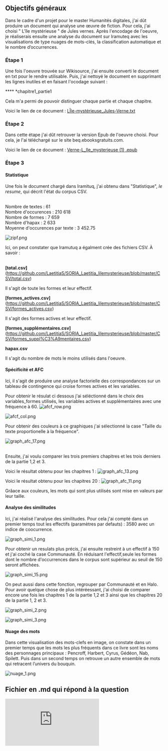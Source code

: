 ## Objectifs généraux
Dans le cadre d'un projet pour le master Humanités digitales, j'ai dût produire un document qui analyse une œuvre de fiction. Pour cela, j'ai choisi " L'île mystérieuse " de Jules vernes. Après l'encodage de l'oeuvre, je réaliserais ensuite une analyse du document sur Iramuteq avec les visualisations de type nuages de mots-clés, la classification automatique et le nombre d’occurrences. 

### Étape 1 
Une fois l'oeuvre trouvée sur Wikisource, j'ai ensuite converti le document en txt pour le rendre utilisable. Puis, j'ai nettoyé le document en supprimant les lignes inutiles et en faisant l'ocodage suivant : 

**** *chapitre1_partie1 

Cela m'a permi de pouvoir distinguer chaque partie et chaque chapitre. 

Voici le lien de ce document : [LÎle-mystérieuse_Jules-Verne.txt](https://github.com/LaetitiaS/SORIA_Laetitia_lilemysterieuse/blob/master/LI%CC%82le-myste%CC%81rieuse_Jules-Verne.txt)

### Étape 2

Dans cette étape j'ai dût retrouver la version Epub de l'oeuvre choisi. Pour cela, je l'ai téléchargé sur le site beq.ebooksgratuits.com. 

Voici le lien de ce document : [Verne-L_Ile_mysterieuse (1) .epub](https://github.com/LaetitiaS/SORIA_Laetitia_lilemysterieuse/blob/master/Verne-L_Ile_mysterieuse%20(1).epub)

### Étape 3 

#### Statistique

Une fois le document chargé dans Iramituq, j'ai obtenu dans "Statistique", *le resume*, qui décrit l'état du corpus CSV. 

<br/> Nombre de textes : 61 
<br/> Nombre d'occurences : 210 618
<br/> Nombre de formes : 7 659 
<br/> Nombre d'hapax : 2 633 
<br/> Moyenne d'occurences par texte : 3 452.75

![zipf.png](https://github.com/LaetitiaS/SORIA_Laetitia_lilemysterieuse/blob/master/images/zipf.png)

Ici, on peut constater que Iramutuq a égalment crée des fichiers CSV. À savoir : 

<br/> **[total.csv]**
 (https://github.com/LaetitiaS/SORIA_Laetitia_lilemysterieuse/blob/master/CSV/total.csv) 

Il s'agit de toute les formes et leur effectif.

**[formes_actives.csv]**
 (https://github.com/LaetitiaS/SORIA_Laetitia_lilemysterieuse/blob/master/CSV/formes_actives.csv)

Il s'agit des formes actives et leur effectif.

**[formes_supplémentaires.csv]**
 (https://github.com/LaetitiaS/SORIA_Laetitia_lilemysterieuse/blob/master/CSV/formes_suppl%C3%A9mentaires.csv) 

**hapax.csv**

Il s'agit du nombre de mots le moins utilisés dans l'oeuvre. 

#### Spécificité et AFC 

Ici, il s'agit de produire une analyse factorielle des correspondances sur un tableau de contingence qui croise formes actives et les variables.

Pour obtenir le résulat ci dessous j'ai séléctionné dans le choix des variables_formes utilisés, les variables actives et supplémentaires avec une fréquence à 60. 
![afcf_row.png](https://github.com/LaetitiaS/SORIA_Laetitia_lilemysterieuse/blob/master/images/afcf_row.png)

![afcf_col.png](https://github.com/LaetitiaS/SORIA_Laetitia_lilemysterieuse/blob/master/images/afcf_col.png)

Pour obtenir des couleurs à ce graphiques j'ai sélectionné la case "Taille du texte proportionelle à la fréquence".

![graph_afc_17.png](https://github.com/LaetitiaS/SORIA_Laetitia_lilemysterieuse/blob/master/images/graph_afc_17.png)

<br/> Ensuite, j'ai voulu comparer les trois premiers chapitres et les trois derniers de la partie 1,2 et 3. 

Voici le résultat obtenu pour les chapitres 1 :
![graph_afc_13.png](https://github.com/LaetitiaS/SORIA_Laetitia_lilemysterieuse/blob/master/images/graph_afc_13.png)

Voici le résultat obtenu pour les chapitres 20 :
![graph_afc_11.png](https://github.com/LaetitiaS/SORIA_Laetitia_lilemysterieuse/blob/master/images/graph_afc_11.png)

Grâace aux couleurs, les mots qui sont plus utilisés sont mise en valeurs par leur taille. 

#### Analyse des similitudes

Ici, j'ai réalisé l'analyse des similitudes. Pour cela j'ai compté dans un premier temps tout les effectifs (paramètres par defauts) : 3580 avec un indice de coocurrence. 

![graph_simi_1.png](https://github.com/LaetitiaS/SORIA_Laetitia_lilemysterieuse/blob/master/images/graph_simi_1.png)

Pour obtenir un resulats plus précis, j'ai ensuite restreint à un effectif à 150 et j'ai coché la case Communauté. En réduisant l'effectif,seule les formes dont le nombre d'occurrences dans le corpus sont supérieur au seuil de 150 seront affichées.

![graph_simi_15.png](https://github.com/LaetitiaS/SORIA_Laetitia_lilemysterieuse/blob/master/images/graph_simi_15.png)

On peut aussi dans cette fonction, regrouper par Communauté et en Halo. Pour avoir quelque chose de plus intéréessant, j'ai choisi de comparer encore une fois les chapitres 1 de la partie 1,2 et 3 ainsi que les chapitres 20 de la partie 1, 2 et 3. 

![graph_simi_2.png](https://github.com/LaetitiaS/SORIA_Laetitia_lilemysterieuse/blob/master/images/graph_simi_2.png)

![graph_simi_3.png](https://github.com/LaetitiaS/SORIA_Laetitia_lilemysterieuse/blob/master/images/graph_simi_3.png)

#### Nuage des mots 

Dans cette visualisation des mots-clefs en image, on constate dans un premier temps que les mots les plus fréquents dans ce livre sont les noms des personnages principaux : Pencroff, Harbert, Cyrus, Gédéon, Nab, Spilett. Puis dans un second temps on retrouve un autre ensemble de mots qui retracent l’univers du bouquin. 

![nuage_1.png](https://github.com/LaetitiaS/SORIA_Laetitia_lilemysterieuse/blob/master/images/nuage_1.png)

## Fichier en .md qui répond à la question
![question.md](https://github.com/LaetitiaS/SORIA_Laetitia_lilemysterieuse/blob/master/question.md
)





